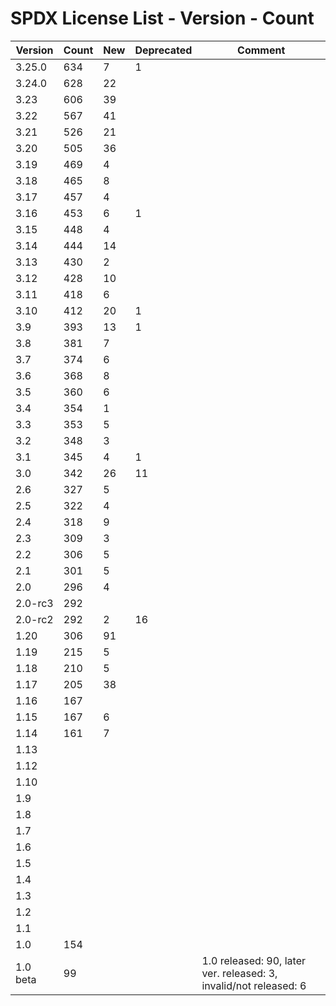 # SPDX License List - Version - Count

| Version | Count | New | Deprecated | Comment |
| ------- | ----- | --- | ---------- | ------- |
| 3.25.0 | 634 | 7 | 1 | |
| 3.24.0 | 628 | 22 | | |
| 3.23 | 606 | 39 | | |
| 3.22 | 567 | 41 | | |
| 3.21 | 526 | 21 | | |
| 3.20 | 505 | 36 | | |
| 3.19 | 469 | 4 | | |
| 3.18 | 465 | 8 | | |
| 3.17 | 457 | 4 | | |
| 3.16 | 453 | 6 | 1 | |
| 3.15 | 448 | 4 | | |
| 3.14 | 444 | 14 | | |
| 3.13 | 430 | 2 | | |
| 3.12 | 428 | 10 | | |
| 3.11 | 418 | 6 | | |
| 3.10 | 412 | 20 | 1 | |
| 3.9 | 393 | 13 | 1 | |
| 3.8 | 381 | 7 | | |
| 3.7 | 374 | 6 | | |
| 3.6 | 368 | 8 | | |
| 3.5 | 360 | 6 | | |
| 3.4 | 354 | 1 | | |
| 3.3 | 353 | 5 | | |
| 3.2 | 348 | 3 | | |
| 3.1 | 345 | 4 | 1 | |
| 3.0 | 342 | 26 | 11 | |
| 2.6 | 327 | 5 | | |
| 2.5 | 322 | 4 | | |
| 2.4 | 318 | 9 | | |
| 2.3 | 309 | 3 | | |
| 2.2 | 306 | 5 | | |
| 2.1 | 301 | 5 | | |
| 2.0 | 296 | 4 | | |
| 2.0-rc3 | 292 | | | |
| 2.0-rc2 | 292 | 2 | 16 | |
| 1.20 | 306 | 91 | | |
| 1.19 | 215 | 5 | | |
| 1.18 | 210 | 5 | | |
| 1.17 | 205 | 38 | | |
| 1.16 | 167 | | | |
| 1.15 | 167 | 6 | | |
| 1.14 | 161 | 7 | | |
| 1.13 | | | | |
| 1.12 | | | | |
| 1.10 | | | | |
| 1.9 | | | | |
| 1.8 | | | | |
| 1.7 | | | | |
| 1.6 | | | | |
| 1.5 | | | | |
| 1.4 | | | | |
| 1.3 | | | | |
| 1.2 | | | | |
| 1.1 | | | | |
| 1.0 | 154 | | | |
| 1.0 beta | 99 | | | 1.0 released: 90, later ver. released: 3, invalid/not released: 6 |
